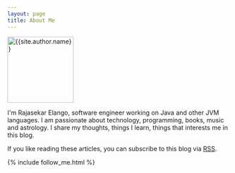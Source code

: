 ```yaml
---
layout: page
title: About Me
---
```


<img src="{{ site.baseurl }}assets/images/profile.jpg" alt="{{site.author.name}}" height="150px" width="150px" />

<br>

I'm Rajasekar Elango, software engineer working on Java and other JVM languages. I am passionate about technology, programming, books, music and astrology.
I share my thoughts, things I learn, things that interests me in this blog. 

If you like reading these articles, you can subscribe to this blog via [RSS](http://feeds.feedburner.com/RajasekarElangosBlog).

{% include follow_me.html %}